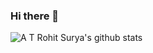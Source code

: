 ### Hi there 👋

<!--
**atinvento100/atinvento100** is a ✨ _special_ ✨ repository because its `README.md` (this file) appears on your GitHub profile.

Here are some ideas to get you started:

- 🔭 I’m currently working on ...
- 🌱 I’m currently learning ...
- 👯 I’m looking to collaborate on ...
- 🤔 I’m looking for help with ...
- 💬 Ask me about ...
- 📫 How to reach me: ...
- 😄 Pronouns: ...
- ⚡ Fun fact: ...
-->

![A T Rohit Surya's github stats](https://github-readme-stats.vercel.app/api?username=atinvento100&count_private=true&show_icons=true&theme=chartreuse-dark)


